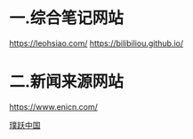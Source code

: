 # 一.综合笔记网站
<https://leohsiao.com/>
<https://bilibiliou.github.io/>

# 二.新闻来源网站
<https://www.enicn.com/>

[璞跃中国](https://www.pnpchina.com/)